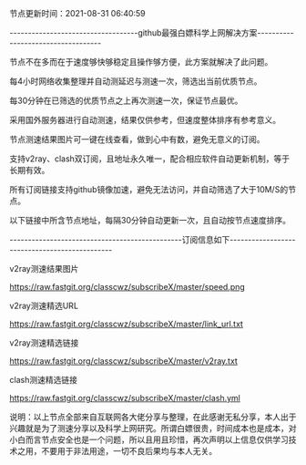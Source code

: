 节点更新时间：2021-08-31 06:40:59
                                                                                   
-----------------------------------github最强白嫖科学上网解决方案-----------------------------------

节点不在多而在于速度够快够稳定且操作够方便，此方案就解决了此问题。

每4小时网络收集整理并自动测延迟与测速一次，筛选出当前优质节点。

每30分钟在已筛选的优质节点之上再次测速一次，保证节点最优。

采用国外服务器进行自动测速，结果仅供参考，但速度整体排序有参考意义。

节点测速结果图片可一键在线查看，做到心中有数，避免无意义的订阅。

支持v2ray、clash双订阅，且地址永久唯一，配合相应软件自动更新机制，等于长期有效。

所有订阅链接支持github镜像加速，避免无法访问，并自动筛选了大于10M/S的节点。

以下链接中所含节点地址，每隔30分钟自动更新一次，且自动按节点速度排序。

-----------------------------------------------订阅信息如下----------------------------------------------

v2ray测速结果图片

https://raw.fastgit.org/classcwz/subscribeX/master/speed.png

v2ray测速精选URL

https://raw.fastgit.org/classcwz/subscribeX/master/link_url.txt

v2ray测速精选链接

https://raw.fastgit.org/classcwz/subscribeX/master/v2ray.txt

clash测速精选链接

https://raw.fastgit.org/classcwz/subscribeX/master/clash.yml

说明：以上节点全部来自互联网各大佬分享与整理，在此感谢无私分享，本人出于兴趣就是为了测速分享以及科学上网研究。所谓白嫖很贵，时间成本也是成本，对小白而言节点安全也是一个问题，所以且用且珍惜，再次声明以上信息仅供学习技术之用，不要用于非法用途，一切不良后果均与本人无关。
